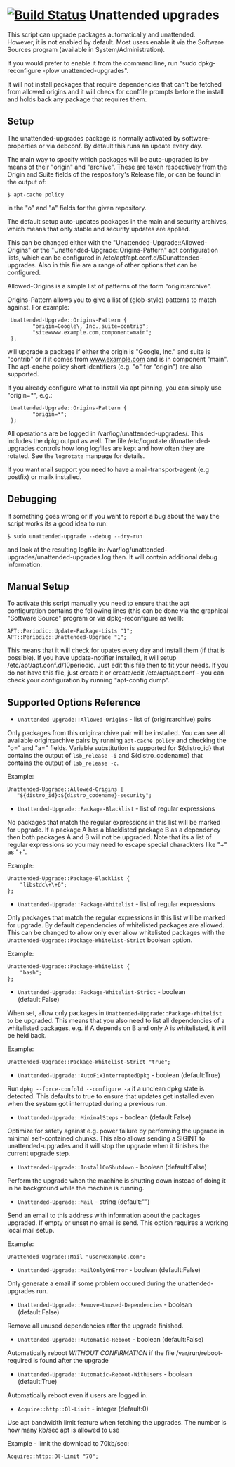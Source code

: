 [![Build Status][travis-image]][travis-url]
Unattended upgrades
===================

This script can upgrade packages automatically and unattended.  
However, it is not enabled by default.  Most users enable it via the
Software Sources program (available in System/Administration). 

If you would prefer to enable it from the command line, run 
"sudo dpkg-reconfigure -plow unattended-upgrades".

It will not install packages that require dependencies that can't be
fetched from allowed origins and it will check for conffile prompts
before the install and holds back any package that requires them. 

Setup
-----

The unattended-upgrades package is normally activated by
software-properties or via debconf. By default this runs an update
every day.

The main way to specify which packages will be auto-upgraded is by
means of their "origin" and "archive".  These are taken respectively
from the Origin and Suite fields of the respository's Release file,
or can be found in the output of:
```
$ apt-cache policy
```
in the "o" and "a" fields for the given repository.

The default setup auto-updates packages in the main and security
archives, which means that only stable and security updates are
applied.

This can be changed either with the
"Unattended-Upgrade::Allowed-Origins" or the 
"Unattended-Upgrade::Origins-Pattern" apt configuration lists, which
can be configured in /etc/apt/apt.conf.d/50unattended-upgrades.
Also in this file are a range of other options that can be configured.

Allowed-Origins is a simple list of patterns of the form
"origin:archive".

Origins-Pattern allows you to give a list of
(glob-style) patterns to match against.  For example:
```
 Unattended-Upgrade::Origins-Pattern {
        "origin=Google\, Inc.,suite=contrib";
        "site=www.example.com,component=main";
 };
```
will upgrade a package if either the origin is "Google, Inc." and
suite is "contrib" or if it comes from www.example.com and is in
component "main".  The apt-cache policy short identifiers
(e.g. "o" for "origin") are also supported.

If you already configure what to install via apt pinning, you can
simply use "origin=*", e.g.:
```
 Unattended-Upgrade::Origins-Pattern {
        "origin=*";
 };
```

All operations are be logged in /var/log/unattended-upgrades/. This
includes the dpkg output as well. The file
/etc/logrotate.d/unattended-upgrades controls how long logfiles are
kept and how often they are rotated. See the `logrotate` manpage for
details.

If you want mail support you need to have a mail-transport-agent (e.g
postfix) or mailx installed.

Debugging
---------

If something goes wrong or if you want to report a bug about the way
the script works its a good idea to run:
```
$ sudo unattended-upgrade --debug --dry-run
```
and look at the resulting logfile in:
/var/log/unattended-upgrades/unattended-upgrades.log 
then. It will contain additional debug information.


Manual Setup
------------

To activate this script manually you need to ensure that the apt
configuration contains the following lines (this can be done via the
graphical "Software Source" program or via dpkg-reconfigure as well):
```
APT::Periodic::Update-Package-Lists "1";
APT::Periodic::Unattended-Upgrade "1";
```
This means that it will check for upates every day and install them
(if that is possible). If you have update-notifier installed, it will
setup /etc/apt/apt.conf.d/10periodic. Just edit this file then to fit
your needs. If you do not have this file, just create it or
create/edit /etc/apt/apt.conf - you can check your configuration by
running "apt-config dump".


Supported Options Reference
---------------------------

* `Unattended-Upgrade::Allowed-Origins` - list of (origin:archive) pairs
 
 Only packages from this origin:archive pair will be installed. You
 can see all available origin:archive pairs by running `apt-cache policy`
 and checking the "o=" and "a=" fields. Variable substitution is supported
 for ${distro_id} that contains the output of `lsb_release -i` and
 ${distro_codename} that contains the output of `lsb_release -c`.
 
 Example:
 ```
 Unattended-Upgrade::Allowed-Origins {
	"${distro_id}:${distro_codename}-security";
 ```

* `Unattended-Upgrade::Package-Blacklist` - list of regular expressions
 
 No packages that match the regular expressions in this list will be
 marked for upgrade. If a package A has a blacklisted package B as a
 dependency then both packages A and B will not be upgraded. Note
 that its a list of regular expressions so you may need to escape special
 charackters like "+" as "\+".
 
 Example:
 ```
 Unattended-Upgrade::Package-Blacklist {
     "libstdc\+\+6";
 };
 ```

* `Unattended-Upgrade::Package-Whitelist` - list of regular expressions
 
 Only packages that match the regular expressions in this list will be
 marked for upgrade. By default dependencies of whitelisted packages
 are allowed. This can be changed to allow only ever allow whitelisted
 packages with the `Unattended-Upgrade::Package-Whitelist-Strict`
 boolean option.
 
 Example:
 ```
 Unattended-Upgrade::Package-Whitelist {
     "bash";
 };
 ```

* `Unattended-Upgrade::Package-Whitelist-Strict` - boolean (default:False)
 
 When set, allow only packages in `Unattended-Upgrade::Package-Whitelist`
 to be upgraded. This means that you also need to list all dependencies
 of a whitelisted packages, e.g. if A depends on B and only A is
 whitelisted, it will be held back.
 
 Example:
 ```
 Unattended-Upgrade::Package-Whitelist-Strict "true";
 ```

* `Unattended-Upgrade::AutoFixInterruptedDpkg` - boolean (default:True)
 
 Run `dpkg --force-confold --configure -a` if a unclean dpkg state is
 detected. This defaults to true to ensure that updates get installed
 even when the system got interrupted during a previous run.

* `Unattended-Upgrade::MinimalSteps` - boolean (default:False)
 
 Optimize for safety against e.g. power failure by performing the upgrade
 in minimal self-contained chunks. This also allows sending a SIGINT to
 unattended-upgrades and it will stop the upgrade when it finishes the
 current upgrade step.

* `Unattended-Upgrade::InstallOnShutdown` - boolean (default:False)
 
 Perform the upgrade when the machine is shutting down instead of
 doing it in he background while the machine is running.

* `Unattended-Upgrade::Mail` - string (default:"")

 Send an email to this address with information about the packages
 upgraded. If empty or unset no email is send. This option requires
 a working local mail setup.
 
  Example:
 ```
 Unattended-Upgrade::Mail "user@example.com";
 ```

* `Unattended-Upgrade::MailOnlyOnError` - boolean (default:False)
 
 Only generate a email if some problem occured during the 
 unattended-upgrades run.

* `Unattended-Upgrade::Remove-Unused-Dependencies` - boolean (default:False)
 
 Remove all unused dependencies after the upgrade finished.

* `Unattended-Upgrade::Automatic-Reboot` - boolean (default:False)
 
 Automatically reboot *WITHOUT CONFIRMATION* if the file
 /var/run/reboot-required is found after the upgrade

* `Unattended-Upgrade::Automatic-Reboot-WithUsers` - boolean (default:True)

 Automatically reboot even if users are logged in.

* `Acquire::http::Dl-Limit` - integer (default:0)

 Use apt bandwidth limit feature when fetching the upgrades. The
 number is how many kb/sec apt is allowed to use

 Example - limit the download to 70kb/sec:
 ```
 Acquire::http::Dl-Limit "70";
 ```

[travis-image]: https://travis-ci.org/mvo5/unattended-upgrades.svg?branch=debian/sid
[travis-url]: https://travis-ci.org/mvo5/unattended-upgrades
